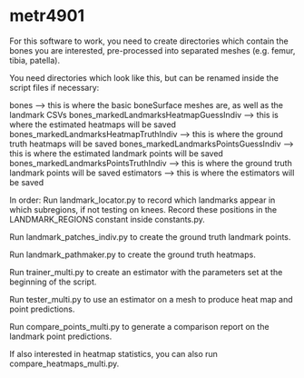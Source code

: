 # metr4901
For this software to work, you need to create directories which contain the bones you are interested, pre-processed into separated meshes (e.g. femur, tibia, patella).

You need directories which look like this, but can be renamed inside the script files if necessary:

bones --> this is where the basic boneSurface meshes are, as well as the landmark CSVs
bones_markedLandmarksHeatmapGuessIndiv --> this is where the estimated heatmaps will be saved
bones_markedLandmarksHeatmapTruthIndiv --> this is where the ground truth heatmaps will be saved
bones_markedLandmarksPointsGuessIndiv --> this is where the estimated landmark points will be saved
bones_markedLandmarksPointsTruthIndiv --> this is where the ground truth landmark points will be saved
estimators --> this is where the estimators will be saved

In order:
Run landmark_locator.py to record which landmarks appear in which subregions, if not testing on knees. Record these positions in the LANDMARK_REGIONS constant inside constants.py.

Run landmark_patches_indiv.py to create the ground truth landmark points.

Run landmark_pathmaker.py to create the ground truth heatmaps.

Run trainer_multi.py to create an estimator with the parameters set at the beginning of the script.

Run tester_multi.py to use an estimator on a mesh to produce heat map and point predictions.

Run compare_points_multi.py to generate a comparison report on the landmark point predictions.

If also interested in heatmap statistics, you can also run compare_heatmaps_multi.py.
